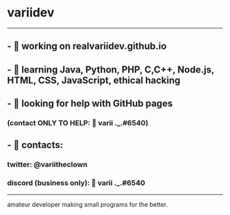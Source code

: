 # variidev
________________________________________________

## - 🔭 working on realvariidev.github.io
## - 🌱 learning Java, Python, PHP, C,C++, Node.js, HTML, CSS, JavaScript, ethical hacking
## - 🤔 looking for help with GitHub pages 
### (contact ONLY TO HELP: 🤡 varii ._.#6540)
## - 💬 contacts:
### twitter: @variitheclown
### discord (business only): 🤡 varii ._.#6540
________________________________________________

amateur developer making small programs for the better.
